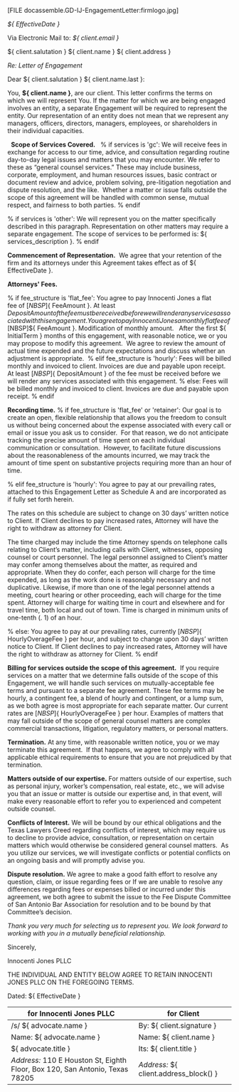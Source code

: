 [FILE docassemble.GD-IJ-EngagementLetter:firmlogo.jpg]

_${ EffectiveDate }_

Via Electronic Mail to: _${ client.email }_

 ${ client.salutation } ${ client.name }
 ${ client.address }

*Re: Letter of Engagement*

Dear ${ client.salutation } ${ client.name.last }:  

You, **${ client.name }**, are our client. This letter confirms the terms on which we will represent You. If the matter for which we are being engaged involves an entity, a separate Engagement will be required to represent the entity. Our representation of an entity does not mean that we represent any managers, officers, directors, managers, employees, or shareholders in their individual capacities. 

   
**Scope of Services Covered.**  
% if services is 'gc':
  We will receive fees in exchange for access to our time, advice, and consultation regarding routine day-to-day legal issues and matters that you may encounter. We refer to these as “general counsel services.” These may include business, corporate, employment, and human resources issues, basic contract or document review and advice, problem solving, pre-litigation negotiation and dispute resolution, and the like.  Whether a matter or issue falls outside the scope of this agreement will be handled with common sense, mutual respect, and fairness to both parties.
% endif

% if services is 'other':
  We will represent you on the matter specifically described in this paragraph.  Representation on other matters may require a separate engagement.  The scope of services to be performed is: ${ services_description }.
% endif

**Commencement of Representation.**  We agree that your retention of the firm and its attorneys under this Agreement takes effect as of ${ EffectiveDate }. 

**Attorneys' Fees.**

% if fee_structure is 'flat_fee':
  You agree to pay Innocenti Jones a flat fee of $[NBSP]${ FeeAmount }. At least ${ DepositAmount } of the fee must be received before we will render any services associated with this engagement.
  % elif fee_structure is 'retainer':
  You agree to pay Innocenti Jones a monthly flat fee of $[NBSP]${ FeeAmount }. Modification of monthly amount.   After the first ${ InitialTerm } months of this engagement, with reasonable notice, we or you may propose to modify this agreement.  We agree to review the amount of actual time expended and the future expectations and discuss whether an adjustment is appropriate. 
  % elif fee_structure is 'hourly':
  Fees will be billed monthly and invoiced to client.  Invoices are due and payable  upon receipt. At least $[NBSP]${ DepositAmount } of the fee must be received before we will render any services associated with this engagement.
  % else:
  Fees will be billed monthly and invoiced to client.  Invoices are due and payable  upon receipt.
% endif 

**Recording time.**
% if fee_structure is 'flat_fee' or 'retainer':
  Our goal is to create an open, flexible relationship that allows you the freedom to consult us without being concerned about the expense associated with every call or email or issue you ask us to consider.  For that reason, we do not anticipate tracking the precise amount of time spent on each individual communication or consultation.  However, to facilitate future discussions about the reasonableness of the amounts incurred, we may track the amount of time spent on substantive projects requiring more than an hour of time.

% elif fee_structure is 'hourly':
  You agree to pay at our prevailing rates, attached to this Engagement Letter as Schedule A and are incorporated as if fully set forth herein.

  The rates on this schedule are subject to change on 30 days’ written notice to Client.  If Client declines to pay increased rates, Attorney will have the right to withdraw as attorney for Client.

  The time charged may include the time Attorney spends on telephone calls relating to Client’s matter, including calls with Client, witnesses, opposing counsel or court personnel.  The legal personnel assigned to Client’s matter may confer among themselves about the matter, as required and appropriate.  When they do confer, each person will charge for the time expended, as long as the work done is reasonably necessary and not duplicative.  Likewise, if more than one of the legal personnel attends a meeting, court hearing or other proceeding, each will charge for the time spent.  Attorney will charge for waiting time in court and elsewhere and for travel time, both local and out of town.  Time is charged in minimum units of one-tenth (. 1) of an hour. 	

% else:
  You agree to pay at our prevailing rates, currently $[NBSP]${ HourlyOverageFee } per hour, and subject to change upon 30 days’ written notice to Client.  If Client declines to pay increased rates, Attorney will have the right to withdraw as attorney for Client.
% endif 

**Billing for services outside the scope of this agreement.**  If you require services on a matter that we determine falls outside of the scope of this Engagement, we will handle such services on mutually-acceptable fee terms and pursuant to a separate fee agreement. These fee terms may be hourly, a contingent fee, a blend of hourly and contingent, or a lump sum, as we both agree is most appropriate for each separate matter. Our current rates are $[NBSP]${ HourlyOverageFee } per hour. Examples of matters that may fall outside of the scope of general counsel matters are complex commercial transactions, litigation, regulatory matters, or personal matters.

**Termination.** At any time, with reasonable written notice, you or we may terminate this agreement.  If that happens, we agree to comply with all applicable ethical requirements to ensure that you are not prejudiced by that termination. 

**Matters outside of our expertise.** For matters outside of our expertise, such as personal injury, worker’s compensation, real estate, etc., we will advise you that an issue or matter is outside our expertise and, in that event, will make every reasonable effort to refer you to experienced and competent outside counsel.  

**Conflicts of Interest.** We will be bound by our ethical obligations and the Texas Lawyers Creed regarding conflicts of interest, which may require us to decline to provide advice, consultation, or representation on certain matters which would otherwise be considered general counsel matters.  As you utilize our services, we will investigate conflicts or potential conflicts on an ongoing basis and will promptly advise you.

**Dispute resolution.** We agree to make a good faith effort to resolve any question, claim, or issue regarding fees or If we are unable to resolve any differences regarding fees or expenses billed or incurred under this agreement, we both agree to submit the issue to the Fee Dispute Committee of San Antonio Bar Association for resolution and to be bound by that Committee’s decision.    

_Thank you very much for selecting us to represent you.  We look forward to working with you in a mutually beneficial relationship._

Sincerely,

Innocenti Jones PLLC

THE INDIVIDUAL AND ENTITY BELOW AGREE TO RETAIN INNOCENTI JONES PLLC ON THE FOREGOING TERMS.

Dated: ${ EffectiveDate }

| for **Innocenti Jones PLLC**                     | for **Client** |
|---------------------------------|-------------|
| /s/ ${ advocate.name }  | By: ${ client.signature } |
| Name:  ${ advocate.name } | Name: ${ client.name } |
| ${ advocate.title }      | Its: ${ client.title } |
| _Address:_  110 E Houston St,  Eighth Floor, Box 120,  San Antonio, Texas 78205      | _Address:_  ${ client.address_block() } |
